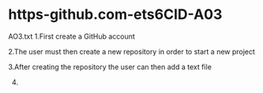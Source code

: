 # https-github.com-ets6CID-A03
AO3.txt
1.First create a GitHub account

2.The user must then create a new repository in order to start a new project

3.After creating the repository the user can then add a text file

4.
